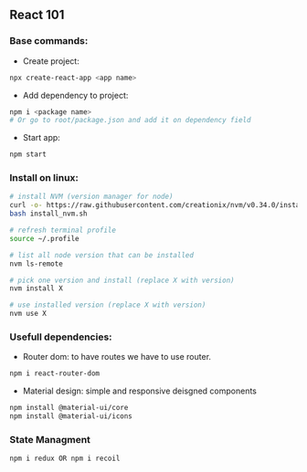 ## React 101

### Base commands:

- Create project:

```bash
npx create-react-app <app name>
```

- Add dependency to project:

```bash
npm i <package name>
# Or go to root/package.json and add it on dependency field
```

- Start app:

```bash
npm start
```

### Install on linux:

```bash
# install NVM (version manager for node)
curl -o- https://raw.githubusercontent.com/creationix/nvm/v0.34.0/install.sh | bash
bash install_nvm.sh

# refresh terminal profile
source ~/.profile

# list all node version that can be installed
nvm ls-remote

# pick one version and install (replace X with version)
nvm install X

# use installed version (replace X with version)
nvm use X
```

### Usefull dependencies:

- Router dom: to have routes we have to use router.

```bash
npm i react-router-dom
```

- Material design: simple and responsive deisgned components

```bash
npm install @material-ui/core
npm install @material-ui/icons
```

### State Managment

```bash
npm i redux OR npm i recoil
```
